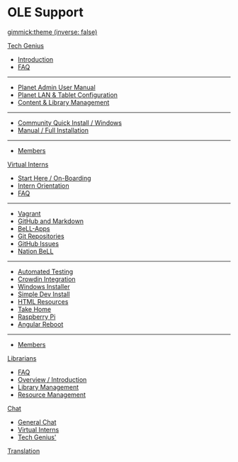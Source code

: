 <!-- Name of your wiki // Do NOT remove the leading `#` character.  -->

<!-- See additional notes below -->

# OLE Support

[gimmick:theme (inverse: false)](bootstrap)

[Tech Genius]()

  * [Introduction](pages/techgenius/tg-introduction.md)
  * [FAQ](pages/techgenius/tg-faq.md) <!-- This tg-faq.md needs to be written -->
  - - - -
  * [Planet Admin User Manual](pages/techgenius/tg-planet-user-manual.md)
  *  [Planet LAN & Tablet Configuration](pages/techgenius/tg-routerconfig.md)  
  * [Content & Library Management](pages/techgenius/-library-management.md)
  - - - -
  * [Community Quick Install / Windows](pages/techgenius/tg-windows-install.md)
  * [Manual / Full Installation](pages/techgenius/tg-installation.md)
  - - - -
  * [Members](pages/techgenius/profiles/tg-team.md)

[Virtual Interns]() <!-- Intern Program -->

  * [Start Here / On-Boarding](pages/vi/vi-firststeps.md)
  * [Intern Orientation](pages/vi/vi-intern-orientation.md)
  * [FAQ](pages/vi/ivi-faq.md)
  - - - -
  * [Vagrant](pages/vi/vi-vagrant.md)
  * [GitHub and Markdown](pages/vi/vi-githubandmarkdown.md)
  * [BeLL-Apps](pages/vi/vi-bellapps.md)
  * [Git Repositories](pages/vi/vi-gitandrepositories.md)
  * [GitHub Issues](pages/vi/vi-githubissues.md)
  * [Nation BeLL](pages/vi/vi-nation.md)
  - - - -
  * [Automated Testing](pages/vi/vi-automated-testing.md)
  * [Crowdin Integration](pages/vi/vi-crowdin-integration.md)
  * [Windows Installer](pages/vi/vi-inno-project.md)
  * [Simple Dev Install](pages/vi/vi-simple-install.md)
  * [HTML Resources](pages/vi/html-resources.md)
  * [Take Home](pages/vi/vi-take-home.md)
  * [Raspberry Pi](pages/vi/vi-raspberry-pi.md)
  * [Angular Reboot](pages/vi/vi-angular.md)
  - - - -
  * [Members](pages/vi/profiles/vi-team.md)

[Librarians]()

  * [FAQ](lb-faq)
  * [Overview / Introduction](lb-overview-intro.md)
  * [Library Management](lb-library-management.md)
  * [Resource Management](lb-resource-management)

[Chat]()

  * [General Chat](https://gitter.im/open-learning-exchange/chat)
  * [Virtual Interns](https://gitter.im/open-learning-exchange/interns)
  * [Tech Genius'](https://gitter.im/open-learning-exchange/techgenius)

[Translation](https://crowdin.com/project/open-learning-exchange/invite)

<!-- Default theme (Read: http://dynalon.github.io/mdwiki/#!customizing.md#Theme_chooser)  -->

<!-- Navigation (Read: http://dynalon.github.io/mdwiki/#!quickstart.md#Adding_a_navigation)  

A more complex navigation example: 

[Menu Item 1](

  * # SubMenu Heading 1
  * [SubMenu Item 1](pages/subitem1.md)
  * [SubMenu Item 2](pages/subitem2.md)
  - - - -
  * # SubMenu Heading 2
  * [SubMenu Item 3](pages/subitem3.md)
  - - - -
  * # SubMenu Heading 3
  * [SubMenu Item 3](pages/subitem3.md)

[Menu Item 2](pages/item2.md)

[Menu Item 3](pages/item3.md) -->